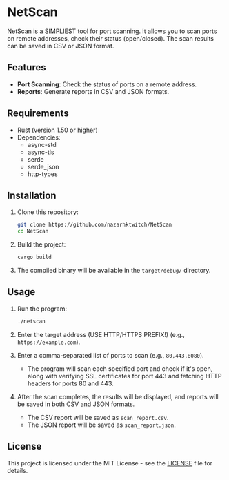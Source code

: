 # NetScan

NetScan is a SIMPLIEST tool for port scanning. It allows you to scan ports on remote addresses, check their status (open/closed). The scan results can be saved in CSV or JSON format.

## Features

- **Port Scanning**: Check the status of ports on a remote address.
- **Reports**: Generate reports in CSV and JSON formats.

## Requirements

- Rust (version 1.50 or higher)
- Dependencies:
  - async-std
  - async-tls
  - serde
  - serde_json
  - http-types

## Installation

1. Clone this repository:

   ```bash
   git clone https://github.com/nazarhktwitch/NetScan
   cd NetScan
   ```

2. Build the project:
   
   ```bash
   cargo build
   ```

4. The compiled binary will be available in the `target/debug/` directory.

## Usage

1. Run the program:
   
   ```bash
   ./netscan
   ```

3. Enter the target address (USE HTTP/HTTPS PREFIX!) (e.g., `https://example.com`).
4. Enter a comma-separated list of ports to scan (e.g., `80,443,8080`).

   - The program will scan each specified port and check if it's open, along with verifying SSL certificates for port 443 and fetching HTTP headers for ports 80 and 443.

5. After the scan completes, the results will be displayed, and reports will be saved in both CSV and JSON formats.

   - The CSV report will be saved as `scan_report.csv`.
   - The JSON report will be saved as `scan_report.json`.

## License

This project is licensed under the MIT License - see the [LICENSE](https://github.com/nazarhktwitch/NetScan/blob/main/LICENSE) file for details.
